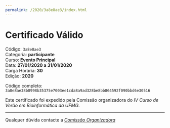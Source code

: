 ```yaml
---
permalink: /2020/3a8e8ae3/index.html
---
```


# Certificado Válido

Código: `3a8e8ae3`<br>
Categoria: **participante**<br>
Curso: **Evento Principal**<br>
Data: **27/01/2020 a 31/01/2020**<br>
Carga Horária: **30**<br>
Edição: **2020**<br>


Código completo: `3a8e8ae38b8998b35375e7003ee1cda8a9ad328be8bb864592f090bbd6e30516`


Este certificado foi expedido pela Comissão organizadora do *IV Curso de Verão em Bioinformática da UFMG*.

----

Qualquer dúvida contacte a [_Comissão Organizadora_](<mailto:cursobioinfoufmg@gmail.com$subject=[Certificados]>)

